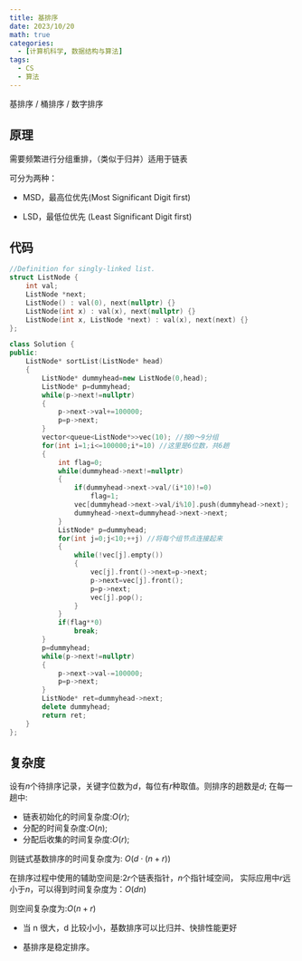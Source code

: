 ```yaml
---
title: 基排序
date: 2023/10/20
math: true
categories:
  - [计算机科学, 数据结构与算法]
tags:
  - CS
  - 算法
---
```


基排序 / 桶排序 / 数字排序

## 原理

需要频繁进行分组重排，（类似于归并）适用于链表

可分为两种：

- MSD，最高位优先(Most Significant Digit first)

- LSD，最低位优先 (Least Significant Digit first)

## 代码

```c++
//Definition for singly-linked list.
struct ListNode {
    int val;
    ListNode *next;
    ListNode() : val(0), next(nullptr) {}
    ListNode(int x) : val(x), next(nullptr) {}
    ListNode(int x, ListNode *next) : val(x), next(next) {}
};
```

```c++
class Solution {
public:
    ListNode* sortList(ListNode* head)
    {
        ListNode* dummyhead=new ListNode(0,head);
        ListNode* p=dummyhead;
        while(p->next!=nullptr)
        {
            p->next->val+=100000;
            p=p->next;
        }
        vector<queue<ListNode*>>vec(10); //按0～9分组
        for(int i=1;i<=100000;i*=10) //这里是6位数，共6趟
        {
            int flag=0;
            while(dummyhead->next!=nullptr)
            {
                if(dummyhead->next->val/(i*10)!=0)
                    flag=1;
                vec[dummyhead->next->val/i%10].push(dummyhead->next);
                dummyhead->next=dummyhead->next->next;
            }
            ListNode* p=dummyhead;
            for(int j=0;j<10;++j) //将每个组节点连接起来
            {
                while(!vec[j].empty())
                {
                    vec[j].front()->next=p->next;
                    p->next=vec[j].front();
                    p=p->next;
                    vec[j].pop();
                }
            }
            if(flag**0)
                break;
        }
        p=dummyhead;
        while(p->next!=nullptr)
        {
            p->next->val-=100000;
            p=p->next;
        }
        ListNode* ret=dummyhead->next;
        delete dummyhead;
        return ret;
    }
};
```

## 复杂度

设有$n$个待排序记录，关键字位数为$d$，每位有$r$种取值。则排序的趟数是$d$; 在每一趟中:

- 链表初始化的时间复杂度:$O(r)$;
- 分配的时间复杂度:$O(n)$;
- 分配后收集的时间复杂度:$O(r)$;

则链式基数排序的时间复杂度为: $O(d\cdot (n+r))$

在排序过程中使用的辅助空间是:$2r$个链表指针，$n$个指针域空间，
实际应用中$r$远小于$n$，可以得到时间复杂度为：$O(dn)$

则空间复杂度为:$O(n+r)$

- 当 n 很大，d 比较小小，基数排序可以比归并、快排性能更好

- 基排序是稳定排序。
